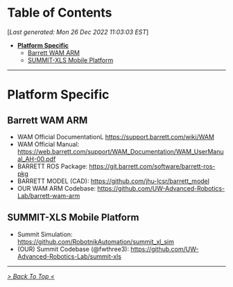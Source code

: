 <toc>

# Table of Contents
[*Last generated: Mon 26 Dec 2022 11:03:03 EST*]
- [**Platform Specific**](#Platform-Specific)
  - [Barrett WAM ARM](#Barrett-WAM-ARM)
  - [SUMMIT-XLS Mobile Platform](#SUMMIT-XLS-Mobile-Platform)

---
</toc>



# Platform Specific

## Barrett WAM ARM
- WAM Official DocumentationL https://support.barrett.com/wiki/WAM
- WAM Official Manual: https://web.barrett.com/support/WAM_Documentation/WAM_UserManual_AH-00.pdf
- BARRETT ROS Package: https://git.barrett.com/software/barrett-ros-pkg
- BARRETT MODEL (CAD): https://github.com/jhu-lcsr/barrett_model
- OUR WAM ARM Codebase: https://github.com/UW-Advanced-Robotics-Lab/barrett-wam-arm
  
## SUMMIT-XLS Mobile Platform
- Summit Simulation: https://github.com/RobotnikAutomation/summit_xl_sim
- (OUR) Summit Codebase (@fwthree3): https://github.com/UW-Advanced-Robotics-Lab/summit-xls




<eof>

---
[*> Back To Top <*](#Table-of-Contents)
</eof>